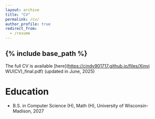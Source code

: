 ```yaml
---
layout: archive
title: "CV"
permalink: /cv/
author_profile: true
redirect_from:
  - /resume
---
```


{% include base_path %}
---
The full CV is available [here](https://cindy901717.github.io/files/Xinyi WU(CV)_final.pdf)
(updated in June, 2025)

Education
======
* B.S. in Computer Science (H), Math (H), University of Wisconsin-Madison, 2027
